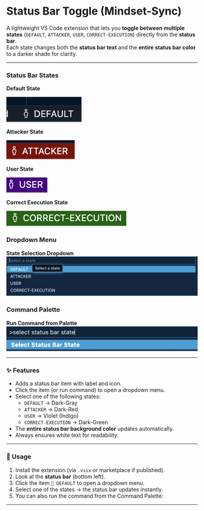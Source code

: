 # Status Bar Toggle (Mindset-Sync)

A lightweight VS Code extension that lets you **toggle between multiple states** (`DEFAULT`, `ATTACKER`, `USER`, `CORRECT-EXECUTION`) directly from the **status bar**.  
Each state changes both the **status bar text** and the **entire status bar color** to a darker shade for clarity.

---


### Status Bar States

**Default State**

![Default State](images/default.png)

**Attacker State**

![Attacker State](images/attacker.png)

**User State**

![User State](images/user.png)

**Correct Execution State**

![Correct Execution State](images/correct-flow.png)

### Dropdown Menu

**State Selection Dropdown**
![Dropdown Menu](images/dropdown.png)

### Command Palette

**Run Command from Palette**
![Command Palette](images/command.png)

---

### ✨ Features

- Adds a status bar item with label and icon.
- Click the item (or run command) to open a dropdown menu.
- Select one of the following states:
  - `DEFAULT` → Dark-Gray
  - `ATTACKER` → Dark-Red
  - `USER` → Violet (Indigo)
  - `CORRECT-EXECUTION` → Dark-Green
- The **entire status bar background color** updates automatically.
- Always ensures white text for readability.

---

### 🚀 Usage

1. Install the extension (via `.vsix` or marketplace if published).
2. Look at the **status bar** (bottom left).
3. Click the item `👤 DEFAULT` to open a dropdown menu.
4. Select one of the states → the status bar updates instantly.
5. You can also run the command from the Command Palette:

---